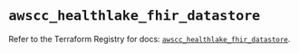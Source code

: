 # `awscc_healthlake_fhir_datastore`

Refer to the Terraform Registry for docs: [`awscc_healthlake_fhir_datastore`](https://registry.terraform.io/providers/hashicorp/awscc/0.70.0/docs/resources/healthlake_fhir_datastore).
